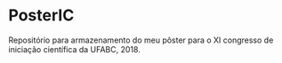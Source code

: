 # PosterIC

Repositório para armazenamento do meu pôster para o XI congresso de iniciação científica da UFABC, 2018.
